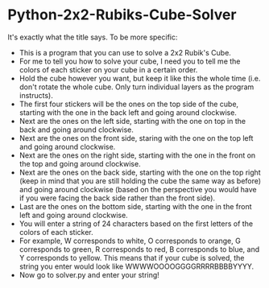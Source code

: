 # Python-2x2-Rubiks-Cube-Solver
It's exactly what the title says.
To be more specific:
- This is a program that you can use to solve a 2x2 Rubik's Cube.
- For me to tell you how to solve your cube, I need you to tell me the colors of each sticker on your cube in a certain order.
- Hold the cube however you want, but keep it like this the whole time (i.e. don't rotate the whole cube. Only turn individual layers as the program instructs).
- The first four stickers will be the ones on the top side of the cube, starting with the one in the back left and going around clockwise.
- Next are the ones on the left side, starting with the one on top in the back and going around clockwise.
- Next are the ones on the front side, staring with the one on the top left and going around clockwise.
- Next are the ones on the right side, starting with the one in the front on the top and going around clockwise.
- Next are the ones on the back side, starting with the one on the top right (keep in mind that you are still holding the cube the same way as before) and going around clockwise (based on the perspective you would have if you were facing the back side rather than the front side).
- Last are the ones on the bottom side, starting with the one in the front left and going around clockwise.
- You will enter a string of 24 characters based on the first letters of the colors of each sticker.
- For example, W corresponds to white, O corresponds to orange, G corresponds to green, R corresponds to red, B corresponds to blue, and Y corresponds to yellow. This means that if your cube is solved, the string you enter would look like WWWWOOOOGGGGRRRRBBBBYYYY.
- Now go to solver.py and enter your string!
